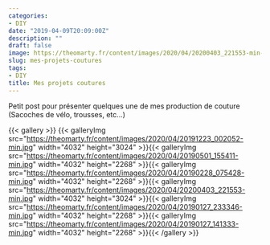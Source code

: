```yaml
---
categories:
- DIY
date: "2019-04-09T20:09:00Z"
description: ""
draft: false
image: https://theomarty.fr/content/images/2020/04/20200403_221553-min-1.jpg
slug: mes-projets-coutures
tags:
- DIY
title: Mes projets coutures
---
```



Petit post pour présenter quelques une de mes production de couture (Sacoches de vélo, trousses, etc...)

{{< gallery >}}
{{< galleryImg  src="https://theomarty.fr/content/images/2020/04/20191223_002052-min.jpg" width="4032" height="3024" >}}{{< galleryImg  src="https://theomarty.fr/content/images/2020/04/20190501_155411-min.jpg" width="4032" height="2268" >}}{{< galleryImg  src="https://theomarty.fr/content/images/2020/04/20190228_075428-min.jpg" width="4032" height="2268" >}}{{< galleryImg  src="https://theomarty.fr/content/images/2020/04/20200403_221553-min.jpg" width="4032" height="3024" >}}{{< galleryImg  src="https://theomarty.fr/content/images/2020/04/20190127_233346-min.jpg" width="4032" height="2268" >}}{{< galleryImg  src="https://theomarty.fr/content/images/2020/04/20190127_141333-min.jpg" width="4032" height="2268" >}}{{< /gallery >}}



